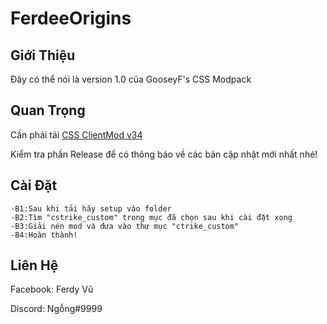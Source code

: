 # FerdeeOrigins
## Giới Thiệu

Đây có thể nói là version 1.0 của GooseyF's CSS Modpack

## Quan Trọng

Cần phải tải [CSS ClientMod v34](https://clientmod.ru/)

Kiểm tra phần Release để có thông báo về các bản cập nhật mới nhất nhé!

## Cài Đặt

    -B1:Sau khi tải hãy setup vào folder
    -B2:Tìm "cstrike_custom" trong mục đã chọn sau khi cài đặt xong
    -B3:Giải nén mod và đưa vào thư mục "ctrike_custom"
    -B4:Hoàn thành!

## Liên Hệ

Facebook: Ferdy Vũ

Discord: Ngỗng#9999
